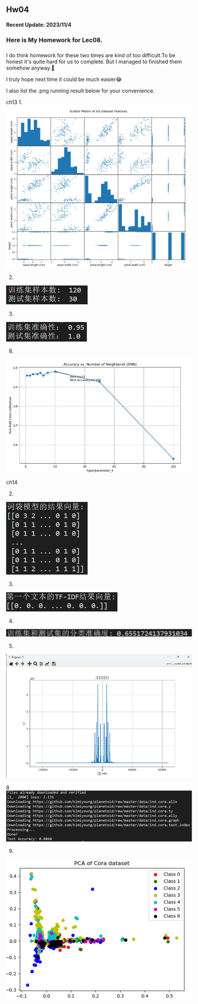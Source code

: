 ## Hw04

#### Recent Update: 2023/11/4

### Here is My Homework for Lec08.

### 

I do think homework for these two times are kind of too difficult.To be honest it's quite hard for us to complete.
But I managed to finished them somehow anyway.:tada:

I truly hope next time it could be much easier:joy:



I also list the .png running result below for your convenience.

ch13
1.
![error](https://github.com/kevinyao0901/Introduction-to-Data-Science-and-Engineering/blob/main/Data_digging/ch13/results/1.png)

2.
![error](https://github.com/kevinyao0901/Introduction-to-Data-Science-and-Engineering/blob/main/Data_digging/ch13/results/2.png)

3.
![error](https://github.com/kevinyao0901/Introduction-to-Data-Science-and-Engineering/blob/main/Data_digging/ch13/results/3.png)

8.
![error](https://github.com/kevinyao0901/Introduction-to-Data-Science-and-Engineering/blob/main/Data_digging/ch13/results/8.png)

ch14

2.
![error](https://github.com/kevinyao0901/Introduction-to-Data-Science-and-Engineering/blob/main/Data_digging/ch14/result/2.png)


3.
![error](https://github.com/kevinyao0901/Introduction-to-Data-Science-and-Engineering/blob/main/Data_digging/ch14/result/3.png)

4.
![error](https://github.com/kevinyao0901/Introduction-to-Data-Science-and-Engineering/blob/main/Data_digging/ch14/result/4.png)

5.
![error](https://github.com/kevinyao0901/Introduction-to-Data-Science-and-Engineering/blob/main/Data_digging/ch14/result/5.png)

8
![error](https://github.com/kevinyao0901/Introduction-to-Data-Science-and-Engineering/blob/main/Data_digging/ch14/result/8.png)

9.
![error](https://github.com/kevinyao0901/Introduction-to-Data-Science-and-Engineering/blob/main/Data_digging/ch14/result/9.png)
